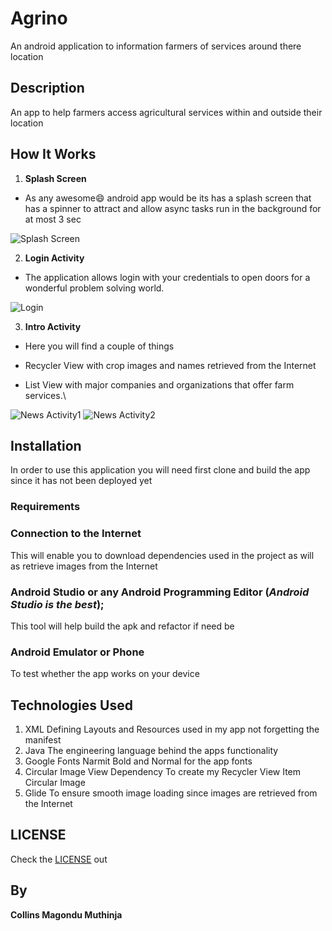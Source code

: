 # Agrino
An android application to information farmers of services around there location

## Description

An app to help farmers access agricultural services within and outside their location


## How It Works

1. **Splash Screen**
* As any awesome:smile: android app would be its has a splash screen
that has a spinner to attract and allow async tasks run in the background for
at most 3 sec

![Splash Screen](splash.png)

2. **Login Activity**

* The application allows login with your credentials to open doors for a wonderful
problem solving world.

![Login](login.png)

3. **Intro Activity**
* Here you will find a couple of things

* Recycler View with crop images and names retrieved from the Internet
* List View with major companies and organizations that offer farm services.\

![News Activity1](news1.png)
![News Activity2](news2.png)

## Installation

In order to use this application you will need first clone and build the app
since it has not been deployed yet

### **Requirements**

###  Connection to the Internet
This will enable you to download dependencies used in the project as will as
retrieve images from the Internet

### Android Studio or any Android Programming Editor (*Android Studio is the best*);
This tool will help build the apk and refactor if need be

### Android Emulator or Phone
To test whether the app works on your device


## Technologies Used
1. XML
Defining Layouts and Resources used in my app not forgetting the manifest
2. Java
The engineering language behind the apps functionality
3. Google Fonts
Narmit Bold and Normal for the app fonts
4. Circular Image View Dependency
To create my Recycler View Item Circular Image
5. Glide
To ensure smooth image loading since images are retrieved from the Internet


## LICENSE
Check the [LICENSE](LICENSE) out

## By
**Collins Magondu Muthinja**
